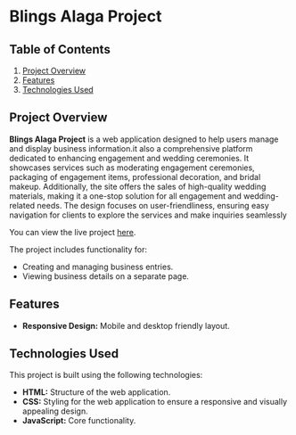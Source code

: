 # Blings Alaga Project

## Table of Contents
1. [Project Overview](#project-overview)
2. [Features](#features)
3. [Technologies Used](#technologies-used)


## Project Overview

 **Blings Alaga Project** is a web application designed to help users manage and display business information.it also a comprehensive platform dedicated to enhancing engagement and wedding ceremonies. It showcases services such as moderating engagement ceremonies, packaging of engagement items, professional decoration, and bridal makeup. Additionally, the site offers the sales of high-quality wedding materials, making it a one-stop solution for all engagement and wedding-related needs. The design focuses on user-friendliness, ensuring easy navigation for clients to explore the services and make inquiries seamlessly

You can view the live project [here](https://ekele-thankgod.github.io/Blings-Moderator/).

The project includes functionality for:
- Creating and managing business entries.
- Viewing business details on a separate page.

## Features


- **Responsive Design:** Mobile and desktop friendly layout.

## Technologies Used

This project is built using the following technologies:

- **HTML:** Structure of the web application.
- **CSS:** Styling for the web application to ensure a responsive and visually appealing design.
- **JavaScript:** Core functionality.

